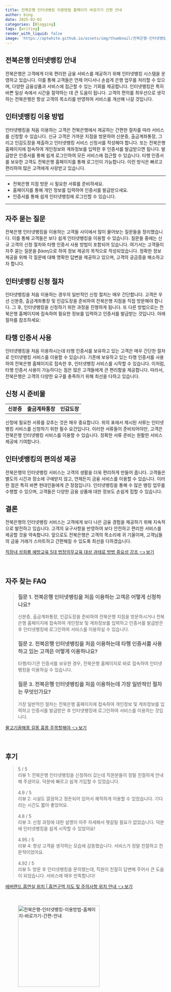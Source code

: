 ```yaml
---
title: 전북은행 인터넷뱅킹 이용방법 홈페이지 바로가기 간편 안내
author: bing
date: 2025-02-02
categories: [Blogging]
tags: [writing]
render_with_liquid: false
image: 'https://aptwhite.github.io/assets/img/thumbnail/전북은행-인터넷뱅킹-이용방법-홈페이지-바로가기-간편-안내.webp'
---
```



<h2 id='전북은행_인터넷뱅킹_안내'>전북은행 인터넷뱅킹 안내</h2>

<p>전북은행은 고객에게 더욱 편리한 금융 서비스를 제공하기 위해 인터넷뱅킹 시스템을 운영하고 있습니다. 이를 통해 고객들은 언제 어디서나 손쉽게 은행 업무를 처리할 수 있으며, 다양한 금융상품과 서비스에 접근할 수 있는 기회를 제공합니다. 인터넷뱅킹은 특히 바쁜 일상 속에서 시간을 절약하는 데 큰 도움이 됩니다. 고객의 편의를 최우선으로 생각하는 전북은행은 항상 고객의 목소리를 반영하여 서비스를 개선해 나갈 것입니다.</p>

<h2 id='인터넷뱅킹_이용_방법'>인터넷뱅킹 이용 방법</h2>

<p>인터넷뱅킹을 처음 이용하는 고객은 전북은행에서 제공하는 간편한 절차를 따라 서비스를 신청할 수 있습니다. 신규 고객은 가까운 지점을 방문하여 신분증, 출금계좌통장, 그리고 인감도장을 제출하고 인터넷뱅킹 서비스 신청서를 작성해야 합니다. 또는 전북은행 홈페이지에 접속하여 개인정보와 계좌정보를 입력한 후 인증서를 발급받으면 됩니다. 발급받은 인증서를 통해 쉽게 로그인하여 모든 서비스에 접근할 수 있습니다. 타행 인증서를 보유한 고객도 전북은행 홈페이지를 통해 로그인이 가능합니다. 이런 방식은 빠르고 편리하여 많은 고객에게 사랑받고 있습니다.</p>

<hr />

<ul>
    <li>전북은행 지점 방문 시 필요한 서류를 준비하세요.</li>
    <li>홈페이지를 통해 개인 정보를 입력하여 인증서를 발급받으세요.</li>
    <li>인증서를 통해 쉽게 인터넷뱅킹에 로그인할 수 있습니다.</li>
</ul>

<hr />

<h2 id='자주_묻는_질문'>자주 묻는 질문</h2>

<p>전북은행 인터넷뱅킹을 이용하는 고객들 사이에서 많이 물어보는 질문들을 정리했습니다. 이를 통해 고객들은 보다 쉽게 인터넷뱅킹을 이용할 수 있습니다. 질문들 중에는 신규 고객의 신청 절차와 타행 인증서 사용 방법이 포함되어 있습니다. 여기서는 고객들이 자주 묻는 질문을 βάση으로 하여 정보 제공의 목적으로 작성되었습니다. 정확한 정보 제공을 위해 각 질문에 대해 명확한 답변을 제공하고 있으며, 고객의 궁금증을 해소하고자 합니다.</p>

<h2 id='인터넷뱅킹_신청_절차'>인터넷뱅킹 신청 절차</h2>

<p>인터넷뱅킹을 처음 이용하는 경우의 일반적인 신청 절차는 매우 간단합니다. 고객은 우선 신분증, 출금계좌통장 및 인감도장을 준비하여 전북은행 지점을 직접 방문해야 합니다. 그 후, 인터넷뱅킹을 신청하기 위한 과정을 진행하게 됩니다. 또 다른 방법으로는 전북은행 홈페이지에 접속하여 필요한 정보를 입력하고 인증서를 발급받는 것입니다. 아래 절차를 참조하세요:</p>

<h2 id='타행_인증서_사용'>타행 인증서 사용</h2>

<p>인터넷뱅킹을 처음 이용하시는데 타행 인증서를 보유하고 있는 고객은 매우 간단한 절차로 인터넷뱅킹 서비스를 이용할 수 있습니다. 기존에 보유하고 있는 타행 인증서를 사용하여 전북은행 홈페이지로 접속한 후, 인터넷뱅킹 서비스를 시작할 수 있습니다. 이처럼, 타행 인증서 사용이 가능하다는 점은 많은 고객들에게 큰 편리함을 제공합니다. 따라서, 전북은행은 고객의 다양한 요구를 충족하기 위해 최선을 다하고 있습니다.</p>

<h2 id='테이블_예시'>신청 시 준비물</h2>

<table>
    <tr>
        <td style="text-align: center; height: 17px;"><b>신분증</b></td>
        <td style="text-align: center; height: 17px;"><b>출금계좌통장</b></td>
        <td style="text-align: center; height: 17px;"><b>인감도장</b></td>
    </tr>
</table>

<p>신청에 필요한 서류를 갖추는 것은 매우 중요합니다. 위의 표에서 제시된 서류는 인터넷뱅킹 서비스를 신청하기 위한 필수 요건입니다. 이러한 서류들이 준비되어야만, 고객은 전북은행 인터넷뱅킹 서비스를 이용할 수 있습니다. 정확한 서류 준비는 원활한 서비스 제공에 기여합니다.</p>

<h2 id='편의성_제공'>인터넷뱅킹의 편의성 제공</h2>

<p>전북은행의 인터넷뱅킹 서비스는 고객의 생활을 더욱 편리하게 만들어 줍니다. 고객들은 별도의 시간과 장소에 구애받지 않고, 언제든지 금융 서비스를 이용할 수 있습니다. 이러한 점은 특히 바쁜 현대인들에게 큰 장점입니다. 인터넷뱅킹을 통해 수 많은 뱅킹 업무를 수행할 수 있으며, 고객들은 다양한 금융 상품에 대한 정보도 손쉽게 접할 수 있습니다.</p>

<h2 id='결론'>결론</h2>

<p>전북은행의 인터넷뱅킹 서비스는 고객에게 보다 나은 금융 경험을 제공하기 위해 지속적으로 발전하고 있습니다. 고객의 요구사항을 반영하여 보다 안전하고 편리한 서비스를 제공할 것을 약속합니다. 앞으로도 전북은행은 고객의 목소리에 귀 기울이며, 고객님들의 금융 거래가 스마트하고 간편해질 수 있도록 최선을 다하겠습니다.</p>


<p><a class="click-button" title="직장내 성희롱 예방교육 5대 법정의무교육 대상 과태료 방법 중요성 강조" href="https://aptwhite.github.io/posts/%EC%A7%81%EC%9E%A5%EB%82%B4-%EC%84%B1%ED%9D%AC%EB%A1%B1-%EC%98%88%EB%B0%A9%EA%B5%90%EC%9C%A1-5%EB%8C%80-%EB%B2%95%EC%A0%95%EC%9D%98%EB%AC%B4%EA%B5%90%EC%9C%A1-%EB%8C%80%EC%83%81-%EA%B3%BC%ED%83%9C%EB%A3%8C-%EB%B0%A9%EB%B2%95-%EC%A4%91%EC%9A%94%EC%84%B1-%EA%B0%95%EC%A1%B0/" rel="dofollow">직장내 성희롱 예방교육 5대 법정의무교육 대상 과태료 방법 중요성 강조 👈 보기</a></p><br>
<h2 id='자주_찾는_FAQ'>자주 찾는 FAQ</h2>
<div itemscope="" itemtype="https://schema.org/FAQPage"> 
<blockquote> 
<div itemscope="" itemprop="mainEntity" itemtype="https://schema.org/Question"> 
<h3 itemprop="name">질문 1. 전북은행 인터넷뱅킹을 처음 이용하는 고객은 어떻게 신청하나요?</h3> 
<div itemscope="" itemprop="acceptedAnswer" itemtype="https://schema.org/Answer"> 
<span itemprop="text"> 
<p>신분증, 출금계좌통장, 인감도장을 준비하여 전북은행 지점을 방문하시거나 전북은행 홈페이지에 접속하여 개인정보 및 계좌정보를 입력하고 인증서를 발급받은 후 인터넷뱅킹에 로그인하여 서비스를 이용하실 수 있습니다.</p> 
</span> 
</div> 
</div> 

<div itemscope="" itemprop="mainEntity" itemtype="https://schema.org/Question"> 
<h3 itemprop="name">질문 2. 전북은행 인터넷뱅킹을 처음 이용하는데 타행 인증서를 사용하고 있는 고객은 어떻게 이용하나요?</h3> 
<div itemscope="" itemprop="acceptedAnswer" itemtype="https://schema.org/Answer"> 
<span itemprop="text"> 
<p>타행/타기관 인증서를 보유한 경우, 전북은행 홈페이지로 바로 접속하여 인터넷뱅킹을 이용하실 수 있습니다.</p> 
</span> 
</div> 
</div> 

<div itemscope="" itemprop="mainEntity" itemtype="https://schema.org/Question"> 
<h3 itemprop="name">질문 3. 전북은행 인터넷뱅킹을 처음 이용하는데 가장 일반적인 절차는 무엇인가요?</h3> 
<div itemscope="" itemprop="acceptedAnswer" itemtype="https://schema.org/Answer"> 
<span itemprop="text"> 
<p>가장 일반적인 절차는 전북은행 홈페이지에 접속하여 개인정보 및 계좌정보를 입력하고 인증서를 발급받은 후 인터넷뱅킹에 로그인하여 서비스를 이용하는 것입니다.</p> 
</span> 
</div> 
</div> 
</blockquote> 
</div>
<p><a class="click-button" title="물고기꿈해몽 길몽 흉몽 주목할해야" href="https://aptwhite.github.io/posts/%EB%AC%BC%EA%B3%A0%EA%B8%B0%EA%BF%88%ED%95%B4%EB%AA%BD-%EA%B8%B8%EB%AA%BD-%ED%9D%89%EB%AA%BD-%EC%A3%BC%EB%AA%A9%ED%95%A0%ED%95%B4%EC%95%BC/" rel="dofollow">물고기꿈해몽 길몽 흉몽 주목할해야 👈 보기</a></p><br>
<h2 id='후기'>후기</h2>
<div itemscope itemtype="https://schema.org/Product">
  <blockquote>
  <div itemprop="review" itemscope itemtype="https://schema.org/Review">
      <div itemprop="reviewRating" itemscope itemtype="https://schema.org/Rating"> <span itemprop="ratingValue">5</span> / <span itemprop="bestRating">5</span> </div>
      <span itemprop="reviewBody">리뷰 1: 전북은행 인터넷뱅킹을 신청하러 갔는데 직원분들이 정말 친절하게 안내해 주셨어요. 덕분에 빠르고 쉽게 가입할 수 있었습니다.</span>
  </div>
  <br>
  <div itemprop="review" itemscope itemtype="https://schema.org/Review">
      <div itemprop="reviewRating" itemscope itemtype="https://schema.org/Rating"> <span itemprop="ratingValue">4.9</span> / <span itemprop="bestRating">5</span> </div>
      <span itemprop="reviewBody">리뷰 2: 시설도 깔끔하고 정돈되어 있어서 쾌적하게 이용할 수 있었습니다. 기다리는 시간도 짧아 좋았어요.</span>
  </div>
  <br>
  <div itemprop="review" itemscope itemtype="https://schema.org/Review">
      <div itemprop="reviewRating" itemscope itemtype="https://schema.org/Rating"> <span itemprop="ratingValue">4.8</span> / <span itemprop="bestRating">5</span> </div>
      <span itemprop="reviewBody">리뷰 3: 신청 과정에 대한 설명이 아주 자세해서 헷갈릴 필요가 없었습니다. 덕분에 인터넷뱅킹을 쉽게 시작할 수 있었어요!</span>
  </div>
  <br>
  <div itemprop="review" itemscope itemtype="https://schema.org/Review">
      <div itemprop="reviewRating" itemscope itemtype="https://schema.org/Rating"> <span itemprop="ratingValue">4.95</span> / <span itemprop="bestRating">5</span> </div>
      <span itemprop="reviewBody">리뷰 4: 항상 고객을 생각하는 모습에 감동했습니다. 서비스가 정말 친절하고 전문적이었어요.</span>
  </div>
  <br>
  <div itemprop="review" itemscope itemtype="https://schema.org/Review">
      <div itemprop="reviewRating" itemscope itemtype="https://schema.org/Rating"> <span itemprop="ratingValue">4.92</span> / <span itemprop="bestRating">5</span> </div>
      <span itemprop="reviewBody">리뷰 5: 방문 후 인터넷뱅킹을 문의했는데, 직원이 친절히 답변해 주어서 큰 도움이 되었습니다. 서비스에 매우 만족합니다!</span>
  </div>
  </blockquote>
</div>
<p><a class="click-button" title="에버랜드 흡연실 위치 | 흡연구역 지도 및 주의사항 위치 안내" href="https://aptwhite.github.io/posts/%EC%97%90%EB%B2%84%EB%9E%9C%EB%93%9C-%ED%9D%A1%EC%97%B0%EC%8B%A4-%EC%9C%84%EC%B9%98-%ED%9D%A1%EC%97%B0%EA%B5%AC%EC%97%AD-%EC%A7%80%EB%8F%84-%EB%B0%8F-%EC%A3%BC%EC%9D%98%EC%82%AC%ED%95%AD-%EC%9C%84%EC%B9%98-%EC%95%88%EB%82%B4/" rel="dofollow">에버랜드 흡연실 위치 | 흡연구역 지도 및 주의사항 위치 안내 👈 보기</a></p><br>
<figure class="image"><img src="https://aptwhite.github.io/assets/img/thumbnail/전북은행-인터넷뱅킹-이용방법-홈페이지-바로가기-간편-안내.webp" alt="전북은행-인터넷뱅킹-이용방법-홈페이지-바로가기-간편-안내" width="256" height="256"></figure>